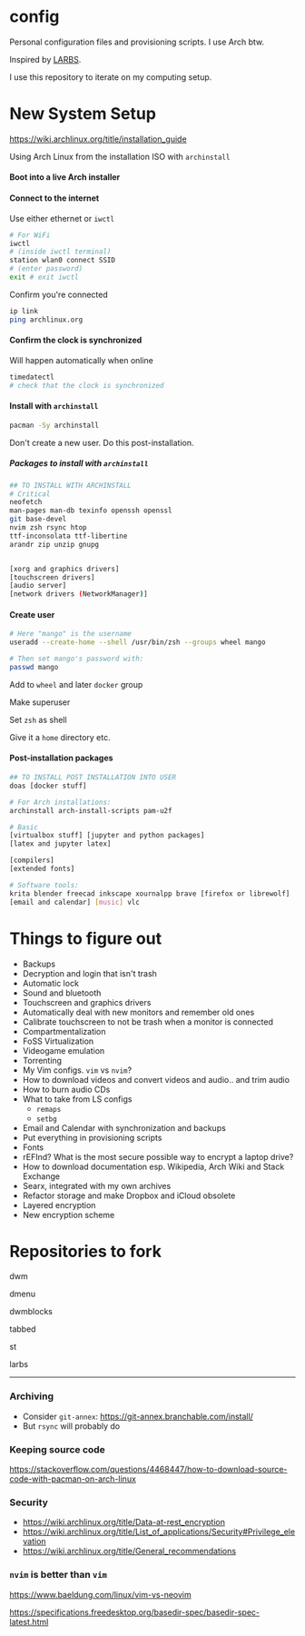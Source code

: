 # config
Personal configuration files and provisioning scripts. I use Arch btw.



Inspired by [LARBS](larbs.xyz).

I use this repository to iterate on my computing setup.

# New System Setup

https://wiki.archlinux.org/title/installation_guide

Using Arch Linux from the installation ISO with `archinstall`

#### Boot into a live Arch installer

#### Connect to the internet

Use either ethernet or `iwctl`

```bash
# For WiFi
iwctl
# (inside iwctl terminal)
station wlan0 connect SSID
# (enter password)
exit # exit iwctl
```

Confirm you're connected

```bash
ip link
ping archlinux.org
```



#### Confirm the clock is synchronized

Will happen automatically when online

```bash
timedatectl
# check that the clock is synchronized
```



#### Install with `archinstall`

```bash
pacman -Sy archinstall
```

Don't create a new user. Do this post-installation.

##### Packages to install with `archinstall`

```bash
## TO INSTALL WITH ARCHINSTALL
# Critical
neofetch
man-pages man-db texinfo openssh openssl
git base-devel
nvim zsh rsync htop
ttf-inconsolata ttf-libertine
arandr zip unzip gnupg


[xorg and graphics drivers]
[touchscreen drivers]
[audio server]
[network drivers (NetworkManager)]
```



#### Create user

```bash
# Here "mango" is the username 
useradd --create-home --shell /usr/bin/zsh --groups wheel mango

# Then set mango's password with:
passwd mango
```

Add to `wheel` and later `docker` group

Make superuser

Set `zsh` as shell

Give it a `home` directory etc.

#### Post-installation packages

```bash
## TO INSTALL POST INSTALLATION INTO USER
doas [docker stuff]

# For Arch installations:
archinstall arch-install-scripts pam-u2f

# Basic
[virtualbox stuff] [jupyter and python packages]
[latex and jupyter latex]

[compilers]
[extended fonts]

# Software tools:
krita blender freecad inkscape xournalpp brave [firefox or librewolf]
[email and calendar] [music] vlc
```





# Things to figure out

- Backups
- Decryption and login that isn't trash
- Automatic lock
- Sound and bluetooth
- Touchscreen and graphics drivers
- Automatically deal with new monitors and remember old ones
- Calibrate touchscreen to not be trash when a monitor is connected
- Compartmentalization
- FoSS Virtualization
- Videogame emulation
- Torrenting
- My Vim configs. `vim` vs `nvim`?
- How to download videos and convert videos and audio.. and trim audio
- How to burn audio CDs
- What to take from LS configs
    - `remaps`
    - `setbg`
- Email and Calendar with synchronization and backups
- Put everything in provisioning scripts
- Fonts
- rEFInd? What is the most secure possible way to encrypt a laptop drive?
- How to download documentation esp. Wikipedia, Arch Wiki and Stack Exchange
- Searx, integrated with my own archives
- Refactor storage and make Dropbox and iCloud obsolete
- Layered encryption
- New encryption scheme





# Repositories to fork

dwm

dmenu

dwmblocks

tabbed

st

larbs



***

### Archiving
- Consider `git-annex`: https://git-annex.branchable.com/install/
- But `rsync` will probably do



### Keeping source code

https://stackoverflow.com/questions/4468447/how-to-download-source-code-with-pacman-on-arch-linux



### Security

- https://wiki.archlinux.org/title/Data-at-rest_encryption
- https://wiki.archlinux.org/title/List_of_applications/Security#Privilege_elevation
- https://wiki.archlinux.org/title/General_recommendations



### `nvim` is better than `vim`

https://www.baeldung.com/linux/vim-vs-neovim

https://specifications.freedesktop.org/basedir-spec/basedir-spec-latest.html
